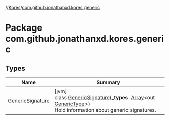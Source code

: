 //[Kores](../../index.md)/[com.github.jonathanxd.kores.generic](index.md)

# Package com.github.jonathanxd.kores.generic

## Types

| Name | Summary |
|---|---|
| [GenericSignature](-generic-signature/index.md) | [jvm]<br>class [GenericSignature](-generic-signature/index.md)(**_types**: [Array](https://kotlinlang.org/api/latest/jvm/stdlib/kotlin/-array/index.html)<out [GenericType](../com.github.jonathanxd.kores.type/-generic-type/index.md)>)<br>Hold information about generic signatures. |
